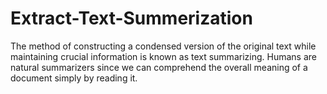 # Extract-Text-Summerization
The method of constructing a condensed version of the original text while maintaining crucial information is known as text summarizing. Humans are natural summarizers since we can comprehend the overall meaning of a document simply by reading it.
